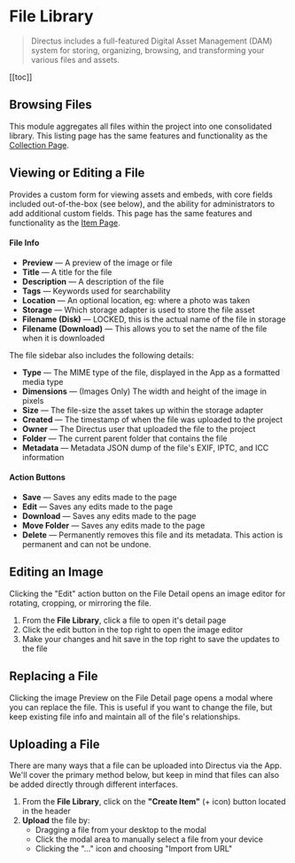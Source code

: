 # File Library

> Directus includes a full-featured Digital Asset Management (DAM) system for storing, organizing, browsing, and
> transforming your various files and assets.

[[toc]]

## Browsing Files

This module aggregates all files within the project into one consolidated library. This listing page has the same
features and functionality as the [Collection Page](/app/content-collections/).

## Viewing or Editing a File

Provides a custom form for viewing assets and embeds, with core fields included out-of-the-box (see below), and the
ability for administrators to add additional custom fields. This page has the same features and functionality as the
[Item Page](/getting-started/glossary/#items).

#### File Info

- **Preview** — A preview of the image or file
- **Title** — A title for the file
- **Description** — A description of the file
- **Tags** — Keywords used for searchability
- **Location** — An optional location, eg: where a photo was taken
- **Storage** — Which storage adapter is used to store the file asset
- **Filename (Disk)** — LOCKED, this is the actual name of the file in storage
- **Filename (Download)** — This allows you to set the name of the file when it is downloaded

The file sidebar also includes the following details:

- **Type** — The MIME type of the file, displayed in the App as a formatted media type
- **Dimensions** — (Images Only) The width and height of the image in pixels
- **Size** — The file-size the asset takes up within the storage adapter
- **Created** — The timestamp of when the file was uploaded to the project
- **Owner** — The Directus user that uploaded the file to the project
- **Folder** — The current parent folder that contains the file
- **Metadata** — Metadata JSON dump of the file's EXIF, IPTC, and ICC information

#### Action Buttons

- **Save** — Saves any edits made to the page
- **Edit** — Saves any edits made to the page
- **Download** — Saves any edits made to the page
- **Move Folder** — Saves any edits made to the page
- **Delete** — Permanently removes this file and its metadata. This action is permanent and can not be undone.

## Editing an Image

Clicking the "Edit" action button on the File Detail opens an image editor for rotating, cropping, or mirroring the
file.

1. From the **File Library**, click a file to open it's detail page
2. Click the edit button in the top right to open the image editor
3. Make your changes and hit save in the top right to save the updates to the file

## Replacing a File

Clicking the image Preview on the File Detail page opens a modal where you can replace the file. This is useful if you
want to change the file, but keep existing file info and maintain all of the file's relationships.

## Uploading a File

There are many ways that a file can be uploaded into Directus via the App. We'll cover the primary method below, but
keep in mind that files can also be added directly through different interfaces.

1. From the **File Library**, click on the **"Create Item"** (+ icon) button located in the header
2. **Upload** the file by:
   - Dragging a file from your desktop to the modal
   - Click the modal area to manually select a file from your device
   - Clicking the "..." icon and choosing "Import from URL"
